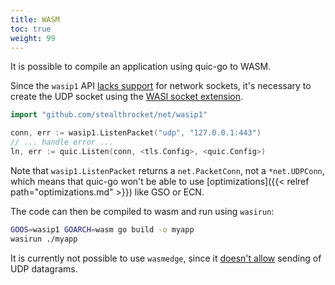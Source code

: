 ```yaml
---
title: WASM
toc: true
weight: 99
---
```


It is possible to compile an application using quic-go to WASM.

Since the `wasip1` API [lacks support](https://go.dev/blog/wasi) for network sockets, it's necessary to create the UDP socket using the [WASI socket extension](https://github.com/dispatchrun/net).


```go
import "github.com/stealthrocket/net/wasip1"

conn, err := wasip1.ListenPacket("udp", "127.0.0.1:443")
// ... handle error ...
ln, err := quic.Listen(conn, <tls.Config>, <quic.Config>)
```

Note that `wasip1.ListenPacket` returns a `net.PacketConn`, not a `*net.UDPConn`, which means that quic-go won't be able to use [optimizations]({{< relref path="optimizations.md" >}}) like GSO or ECN.

The code can then be compiled to wasm and run using `wasirun`:
```sh
GOOS=wasip1 GOARCH=wasm go build -o myapp
wasirun ./myapp
```

It is currently not possible to use `wasmedge`, since it [doesn't allow](https://github.com/dispatchrun/net/issues/34) sending of UDP datagrams.
